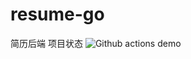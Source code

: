 # resume-go
简历后端
项目状态
![Github actions demo](https://github.com/MurphyTechnology/resume-go/workflows/Github%20actions%20demo/badge.svg)
